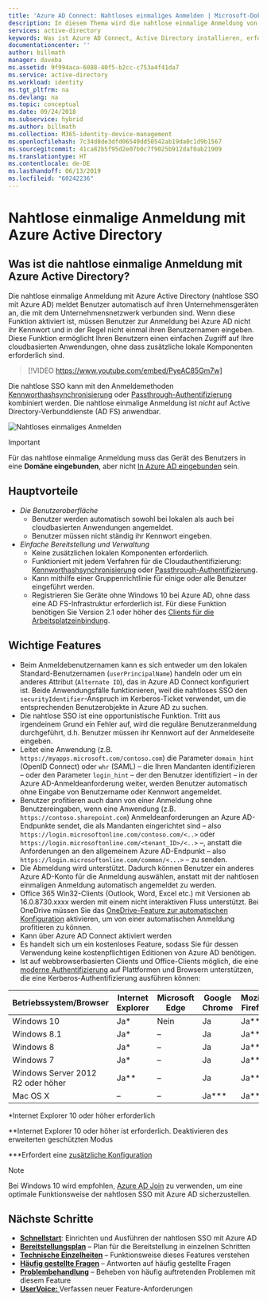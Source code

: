 ```yaml
---
title: 'Azure AD Connect: Nahtloses einmaliges Anmelden | Microsoft-Dokumentation'
description: In diesem Thema wird die nahtlose einmalige Anmeldung von Azure Active Directory (Azure AD) beschrieben und wie Sie damit eine echte einmalige Anmeldung für Desktopbenutzer im Unternehmen innerhalb Ihres Unternehmensnetzwerks bereitstellen können.
services: active-directory
keywords: Was ist Azure AD Connect, Active Directory installieren, erforderliche Komponenten für Azure AD, SSO, Single Sign-On, einmaliges Anmelden
documentationcenter: ''
author: billmath
manager: daveba
ms.assetid: 9f994aca-6088-40f5-b2cc-c753a4f41da7
ms.service: active-directory
ms.workload: identity
ms.tgt_pltfrm: na
ms.devlang: na
ms.topic: conceptual
ms.date: 09/24/2018
ms.subservice: hybrid
ms.author: billmath
ms.collection: M365-identity-device-management
ms.openlocfilehash: 7c34d8de3dfd06540dd50542ab19da0c1d9b1567
ms.sourcegitcommit: 41ca82b5f95d2e07b0c7f9025b912daf0ab21909
ms.translationtype: HT
ms.contentlocale: de-DE
ms.lasthandoff: 06/13/2019
ms.locfileid: "60242236"
---
```

# <a name="azure-active-directory-seamless-single-sign-on"></a>Nahtlose einmalige Anmeldung mit Azure Active Directory

## <a name="what-is-azure-active-directory-seamless-single-sign-on"></a>Was ist die nahtlose einmalige Anmeldung mit Azure Active Directory?

Die nahtlose einmalige Anmeldung mit Azure Active Directory (nahtlose SSO mit Azure AD) meldet Benutzer automatisch auf ihren Unternehmensgeräten an, die mit dem Unternehmensnetzwerk verbunden sind. Wenn diese Funktion aktiviert ist, müssen Benutzer zur Anmeldung bei Azure AD nicht ihr Kennwort und in der Regel nicht einmal ihren Benutzernamen eingeben. Diese Funktion ermöglicht Ihren Benutzern einen einfachen Zugriff auf Ihre cloudbasierten Anwendungen, ohne dass zusätzliche lokale Komponenten erforderlich sind.

>[!VIDEO https://www.youtube.com/embed/PyeAC85Gm7w]

Die nahtlose SSO kann mit den Anmeldemethoden [Kennworthashsynchronisierung](how-to-connect-password-hash-synchronization.md) oder [Passthrough-Authentifizierung](how-to-connect-pta.md) kombiniert werden. Die nahtlose einmalige Anmeldung ist _nicht_ auf Active Directory-Verbunddienste (AD FS) anwendbar.

![Nahtloses einmaliges Anmelden](./media/how-to-connect-sso/sso1.png)

>[!IMPORTANT]
>Für das nahtlose einmalige Anmeldung muss das Gerät des Benutzers in eine **Domäne eingebunden**, aber nicht [In Azure AD eingebunden](../active-directory-azureadjoin-overview.md) sein.

## <a name="key-benefits"></a>Hauptvorteile

- *Die Benutzeroberfläche*
  - Benutzer werden automatisch sowohl bei lokalen als auch bei cloudbasierten Anwendungen angemeldet.
  - Benutzer müssen nicht ständig ihr Kennwort eingeben.
- *Einfache Bereitstellung und Verwaltung*
  - Keine zusätzlichen lokalen Komponenten erforderlich.
  - Funktioniert mit jedem Verfahren für die Cloudauthentifizierung: [Kennworthashsynchronisierung](how-to-connect-password-hash-synchronization.md) oder [Passthrough-Authentifizierung](how-to-connect-pta.md).
  - Kann mithilfe einer Gruppenrichtlinie für einige oder alle Benutzer eingeführt werden.
  - Registrieren Sie Geräte ohne Windows 10 bei Azure AD, ohne dass eine AD FS-Infrastruktur erforderlich ist. Für diese Funktion benötigen Sie Version 2.1 oder höher des [Clients für die Arbeitsplatzeinbindung](https://www.microsoft.com/download/details.aspx?id=53554).

## <a name="feature-highlights"></a>Wichtige Features

- Beim Anmeldebenutzernamen kann es sich entweder um den lokalen Standard-Benutzernamen (`userPrincipalName`) handeln oder um ein anderes Attribut (`Alternate ID`), das in Azure AD Connect konfiguriert ist. Beide Anwendungsfälle funktionieren, weil die nahtloses SSO den `securityIdentifier`-Anspruch im Kerberos-Ticket verwendet, um die entsprechenden Benutzerobjekte in Azure AD zu suchen.
- Die nahtlose SSO ist eine opportunistische Funktion. Tritt aus irgendeinem Grund ein Fehler auf, wird die reguläre Benutzeranmeldung durchgeführt, d.h. Benutzer müssen ihr Kennwort auf der Anmeldeseite eingeben.
- Leitet eine Anwendung (z.B. `https://myapps.microsoft.com/contoso.com`) die Parameter `domain_hint` (OpenID Connect) oder `whr` (SAML) – die Ihren Mandanten identifizieren – oder den Parameter `login_hint` – der den Benutzer identifiziert – in der Azure AD-Anmeldeanforderung weiter, werden Benutzer automatisch ohne Eingabe von Benutzername oder Kennwort angemeldet.
- Benutzer profitieren auch dann von einer Anmeldung ohne Benutzereingaben, wenn eine Anwendung (z.B. `https://contoso.sharepoint.com`) Anmeldeanforderungen an Azure AD-Endpunkte sendet, die als Mandanten eingerichtet sind – also `https://login.microsoftonline.com/contoso.com/<..>` oder `https://login.microsoftonline.com/<tenant_ID>/<..>` –, anstatt die Anforderungen an den allgemeinem Azure AD-Endpunkt – also `https://login.microsoftonline.com/common/<...>` – zu senden.
- Die Abmeldung wird unterstützt. Dadurch können Benutzer ein anderes Azure AD-Konto für die Anmeldung auswählen, anstatt mit der nahtlosen einmaligen Anmeldung automatisch angemeldet zu werden.
- Office 365 Win32-Clients (Outlook, Word, Excel etc.) mit Versionen ab 16.0.8730.xxxx werden mit einem nicht interaktiven Fluss unterstützt. Bei OneDrive müssen Sie das [OneDrive-Feature zur automatischen Konfiguration](https://techcommunity.microsoft.com/t5/Microsoft-OneDrive-Blog/Previews-for-Silent-Sync-Account-Configuration-and-Bandwidth/ba-p/120894) aktivieren, um von einer automatischen Anmeldung profitieren zu können.
- Kann über Azure AD Connect aktiviert werden
- Es handelt sich um ein kostenloses Feature, sodass Sie für dessen Verwendung keine kostenpflichtigen Editionen von Azure AD benötigen.
- Ist auf webbrowserbasierten Clients und Office-Clients möglich, die eine [moderne Authentifizierung](https://docs.microsoft.com/office365/enterprise/modern-auth-for-office-2013-and-2016) auf Plattformen und Browsern unterstützen, die eine Kerberos-Authentifizierung ausführen können:

| Betriebssystem/Browser |Internet Explorer|Microsoft Edge|Google Chrome|Mozilla Firefox|Safari|
| --- | --- |--- | --- | --- | -- 
|Windows 10|Ja\*|Nein|Ja|Ja\*\*\*|–
|Windows 8.1|Ja\*|–|Ja|Ja\*\*\*|–
|Windows 8|Ja\*|–|Ja|Ja\*\*\*|–
|Windows 7|Ja\*|–|Ja|Ja\*\*\*|–
|Windows Server 2012 R2 oder höher|Ja\*\*|–|Ja|Ja\*\*\*|–
|Mac OS X|–|–|Ja\*\*\*|Ja\*\*\*|Ja\*\*\*


\*Internet Explorer 10 oder höher erforderlich

\*\*Internet Explorer 10 oder höher ist erforderlich. Deaktivieren des erweiterten geschützten Modus

\*\*\*Erfordert eine [zusätzliche Konfiguration](how-to-connect-sso-quick-start.md#browser-considerations)

>[!NOTE]
>Bei Windows 10 wird empfohlen, [Azure AD Join](../active-directory-azureadjoin-overview.md) zu verwenden, um eine optimale Funktionsweise der nahtlosen SSO mit Azure AD sicherzustellen.

## <a name="next-steps"></a>Nächste Schritte

- [**Schnellstart**](how-to-connect-sso-quick-start.md): Einrichten und Ausführen der nahtlosen SSO mit Azure AD
- [**Bereitstellungsplan**](https://aka.ms/AuthenticationDeploymentPlan) – Plan für die Bereitstellung in einzelnen Schritten
- [**Technische Einzelheiten**](how-to-connect-sso-how-it-works.md) – Funktionsweise dieses Features verstehen
- [**Häufig gestellte Fragen**](how-to-connect-sso-faq.md) – Antworten auf häufig gestellte Fragen
- [**Problembehandlung**](tshoot-connect-sso.md) – Beheben von häufig auftretenden Problemen mit diesem Feature
- [**UserVoice:** ](https://feedback.azure.com/forums/169401-azure-active-directory/category/160611-directory-synchronization-aad-connect) Verfassen neuer Feature-Anforderungen


